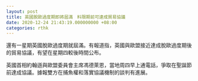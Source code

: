 ```yaml
---
layout: post
title: 英國脫歐過度期即將屆滿　料限期前可達成貿易協議
date: 2020-12-24 21:43:19.000000000 +08:00
categories: rthk
---
```


還有一星期英國脫歐過度期就屆滿。有報道指，英國與歐盟接近達成脫歐過度期後的貿易協議，有望在星期四較後時間公布。

英國首相約翰遜與歐盟委員會主席馮德萊恩，當地周四早上通電話，爭取在聖誕節前達成協議。據報雙方在捕魚權和落實協議機制的談判有進展。
